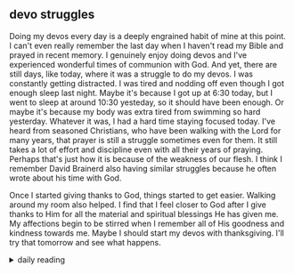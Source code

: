 ## devo struggles

Doing my devos every day is a deeply engrained habit of mine at this point. I can't even really remember the last day when I haven't read my Bible and prayed in recent memory. I genuinely enjoy doing devos and I've experienced wonderful times of communion with God. And yet, there are still days, like today, where it was a struggle to do my devos. I was constantly getting distracted. I was tired and nodding off even though I got enough sleep last night. Maybe it's because I got up at 6:30 today, but I went to sleep at around 10:30 yesteday, so it should have been enough. Or maybe it's because my body was extra tired from swimming so hard yesterday. Whatever it was, I had a hard time staying focused today. I've heard from seasoned Christians, who have been walking with the Lord for many years, that prayer is still a struggle sometimes even for them. It still takes a lot of effort and discipline even with all their years of praying. Perhaps that's just how it is because of the weakness of our flesh. I think I remember David Brainerd also having similar struggles because he often wrote about his time with God.

Once I started giving thanks to God, things started to get easier. Walking around my room also helped. I find that I feel closer to God after I give thanks to Him for all the material and spiritual blessings He has given me. My affections begin to be stirred when I remember all of His goodness and kindness towards me. Maybe I should start my devos with thanksgiving. I'll try that tomorrow and see what happens.

<details markdown="1">
<summary>daily reading</summary>

| {{ page.date | date: "%B %-d, %Y" }} |
| :-------------: |
| [Deut. 15; Ps. 102; Isa. 42; Rev. 12]({% link _Bible/Bible-year-1.md %}) |
| [WCF 14; WLC 91-98; WSC 49-52]({% link _westminster/westminster-month-1.md %}) |
| [The Nicene Creed](https://threeforms.org/the-nicene-creed/) |

</details>